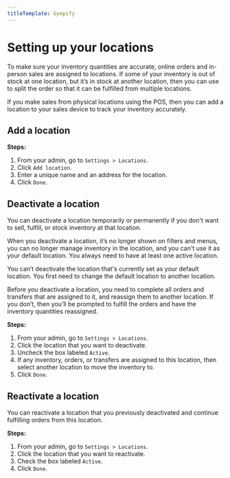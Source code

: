 ```yaml
---
titleTemplate: Gympify
---
```


#   Setting up your locations
To make sure your inventory quantities are accurate, online orders and in-person sales are assigned to locations. If some of your inventory is out of stock at one location, but it’s in stock at another location, then you can use to split the order so that it can be fulfilled from multiple locations.

If you make sales from physical locations using the POS, then you can add a location to your sales device to track your inventory accurately.

##  Add a location

**Steps:**

1.  From your admin, go to `Settings > Locations`.
2.  Click `Add location`.
3.  Enter a unique name and an address for the location.
4.  Click `Done`.

##  Deactivate a location
You can deactivate a location temporarily or permanently if you don't want to sell, fulfill, or stock inventory at that location.

When you deactivate a location, it’s no longer shown on filters and menus, you can no longer manage inventory in the location, and you can't use it as your default location. You always need to have at least one active location.

You can’t deactivate the location that's currently set as your default location. You first need to change the default location to another location.

Before you deactivate a location, you need to complete all orders and transfers that are assigned to it, and reassign them to another location. If you don’t, then you’ll be prompted to fulfill the orders and have the inventory quantities reassigned.

**Steps:**

1.  From your admin, go to `Settings > Locations`.
2.  Click the location that you want to deactivate.
3.  Uncheck the box labeled `Active`.
4.  If any inventory, orders, or transfers are assigned to this location, then select another location to move the inventory to.
5.  Click `Done`.

##  Reactivate a location
You can reactivate a location that you previously deactivated and continue fulfilling orders from this location.

**Steps:**

1.  From your admin, go to `Settings > Locations`.
2.  Click the location that you want to reactivate.
3.  Check the box labeled `Active`.
5.  Click `Done`.